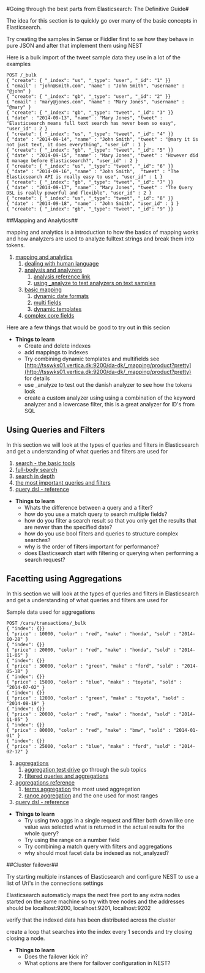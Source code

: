 #Going through the best parts from Elasticsearch: The Definitive Guide#

The idea for this section is to quickly go over many of the basic concepts in Elasticsearch.

Try creating the samples in Sense or Fiddler first to se how they behave in pure JSON and after that implement them using NEST

Here is a bulk import of the tweet sample data they use in a lot of the examples

	POST /_bulk
	{ "create": { "_index": "us", "_type": "user", "_id": "1" }}
	{ "email" : "john@smith.com", "name" : "John Smith", "username" : "@john" }
	{ "create": { "_index": "gb", "_type": "user", "_id": "2" }}
	{ "email" : "mary@jones.com", "name" : "Mary Jones", "username" : "@mary" }
	{ "create": { "_index": "gb", "_type": "tweet", "_id": "3" }}
	{ "date" : "2014-09-13", "name" : "Mary Jones", "tweet" : "Elasticsearch means full text search has never been so easy", "user_id" : 2 }
	{ "create": { "_index": "us", "_type": "tweet", "_id": "4" }}
	{ "date" : "2014-09-14", "name" : "John Smith", "tweet" : "@mary it is not just text, it does everything", "user_id" : 1 }
	{ "create": { "_index": "gb", "_type": "tweet", "_id": "5" }}
	{ "date" : "2014-09-15", "name" : "Mary Jones", "tweet" : "However did I manage before Elasticsearch?", "user_id" : 2 }
	{ "create": { "_index": "us", "_type": "tweet", "_id": "6" }}
	{ "date" : "2014-09-16", "name" : "John Smith",  "tweet" : "The Elasticsearch API is really easy to use", "user_id" : 1 }
	{ "create": { "_index": "gb", "_type": "tweet", "_id": "7" }}
	{ "date" : "2014-09-17", "name" : "Mary Jones", "tweet" : "The Query DSL is really powerful and flexible", "user_id" : 2 }
	{ "create": { "_index": "us", "_type": "tweet", "_id": "8" }}
	{ "date" : "2014-09-18", "name" : "John Smith", "user_id" : 1 }
	{ "create": { "_index": "gb", "_type": "tweet", "_id": "9" }}


##Mapping and Analytics##

mapping and analytics is a introduction to how the basics of mapping works and how analyzers are used to analyze fulltext strings and break them into tokens.

1. [mapping and analytics](http://www.elasticsearch.org/guide/en/elasticsearch/guide/current/mapping-analysis.html)
	1. [dealing with human language](http://www.elasticsearch.org/guide/en/elasticsearch/guide/current/languages.html)
	1. [analysis and analyzers](http://www.elasticsearch.org/guide/en/elasticsearch/guide/current/analysis-intro.html)
		1. [analysis reference link](http://www.elasticsearch.org/guide/en/elasticsearch/reference/current/analysis.html)
		1. [using _analyze to test analyzers on text samples](http://www.elasticsearch.org/guide/en/elasticsearch/reference/current/indices-analyze.html#indices-analyze)
	2. [basic mapping](http://www.elasticsearch.org/guide/en/elasticsearch/guide/current/mapping-intro.html)
		1. [dynamic date formats](http://www.elasticsearch.org/guide/en/elasticsearch/reference/current/mapping-root-object-type.html#_dynamic_date_formats)
		1. [multi fields](http://www.elasticsearch.org/guide/en/elasticsearch/reference/current/mapping-core-types.html#_multi_fields_3)
		1. [dynamic templates](http://www.elasticsearch.org/guide/en/elasticsearch/reference/current/mapping-root-object-type.html#_dynamic_templates)
	3. [complex core fields](http://www.elasticsearch.org/guide/en/elasticsearch/guide/current/complex-core-fields.html)

Here are a few things that would be good to try out in this secion

- **Things to learn**
	- Create and delete indexes
	- add mappings to indexes
	- Try combining dynamic templates and multifields see [http://tsswks01.vertica.dk:9200/da-dk/_mapping/product?pretty](http://tsswks01.vertica.dk:9200/da-dk/_mapping/product?pretty) for details
	- use _analyze to test out the danish analyzer to see how the tokens look
	- create a custom analyzer using using a combination of the keyword analyzer and a lowercase filter, this is a great analyzer for ID's from SQL

## Using Queries and Filters ##
In this section we will look at the types of queries and filters in Elasticsearch and get a understanding of what queries and filters are used for

1.	[search - the basic tools](http://www.elasticsearch.org/guide/en/elasticsearch/guide/current/search.html)
2.	[full-body search](http://www.elasticsearch.org/guide/en/elasticsearch/guide/current/full-body-search.html)
3.	[search in depth](http://www.elasticsearch.org/guide/en/elasticsearch/guide/current/search-in-depth.html)
4.	[the most important queries and filters](http://www.elasticsearch.org/guide/en/elasticsearch/guide/current/_most_important_queries_and_filters.html)
5.	[query dsl - reference](http://www.elasticsearch.org/guide/en/elasticsearch/reference/current/query-dsl.html)

- **Things to learn**
	- Whats the difference between a query and a filter?
	- how do you use a match query to search multiple fields?
	- how do you filter a search result so that you only get the results that are newer than the specified date?
	- how do you use bool filters and queries to structure complex searches?
	- why is the order of filters important for performance?
	- does Elasticsearch start with filtering or querying when performing a search request?

## Facetting using Aggregations ##
In this section we will look at the types of queries and filters in Elasticsearch and get a understanding of what queries and filters are used for

Sample data used for aggregations

	POST /cars/transactions/_bulk
	{ "index": {}}
	{ "price" : 10000, "color" : "red", "make" : "honda", "sold" : "2014-10-28" }
	{ "index": {}}
	{ "price" : 20000, "color" : "red", "make" : "honda", "sold" : "2014-11-05" }
	{ "index": {}}
	{ "price" : 30000, "color" : "green", "make" : "ford", "sold" : "2014-05-18" }
	{ "index": {}}
	{ "price" : 15000, "color" : "blue", "make" : "toyota", "sold" : "2014-07-02" }
	{ "index": {}}
	{ "price" : 12000, "color" : "green", "make" : "toyota", "sold" : "2014-08-19" }
	{ "index": {}}
	{ "price" : 20000, "color" : "red", "make" : "honda", "sold" : "2014-11-05" }
	{ "index": {}}
	{ "price" : 80000, "color" : "red", "make" : "bmw", "sold" : "2014-01-01" }
	{ "index": {}}
	{ "price" : 25000, "color" : "blue", "make" : "ford", "sold" : "2014-02-12" }


1.	[aggregations](http://www.elasticsearch.org/guide/en/elasticsearch/guide/current/aggregations.html)
	1.	[aggregation test drive](http://www.elasticsearch.org/guide/en/elasticsearch/guide/current/_aggregation_test_drive.html) go through the sub topics
	1.	[filtered queries and aggregations](http://www.elasticsearch.org/guide/en/elasticsearch/guide/current/_filtering_queries_and_aggregations.html)
4.	[aggregations reference](http://www.elasticsearch.org/guide/en/elasticsearch/reference/current/search-aggregations.html)
	1.	[terms aggregation](http://www.elasticsearch.org/guide/en/elasticsearch/reference/current/search-aggregations-bucket-terms-aggregation.html) the most used aggregation
	1.	[range aggregation](http://www.elasticsearch.org/guide/en/elasticsearch/reference/current/search-aggregations-bucket-range-aggregation.html) and the one used for most ranges
5.	[query dsl - reference](http://www.elasticsearch.org/guide/en/elasticsearch/reference/current/query-dsl.html)

- **Things to learn**
	- Try using two aggs in a single request and filter both down like one value was selected what is returned in the actual results for the whole query?
	- Try using the range on a number field
	- Try combining a match query with filters and aggregations
	- why should most facet data be indexed as not_analyzed?


##Cluster failover##

Try starting multiple instances of Elasticsearch and configure NEST to use a list of Uri's in the connections settings 

Elasticsearch automaticly maps the next free port to any extra nodes started on the same machine so try with tree nodes and the addresses should be localhost:9200, localhost:9201, localhost:9202

verify that the indexed data has been distributed across the cluster

create a loop that searches into the index every 1 seconds and try closing closing a node.

- **Things to learn**
	- Does the failover kick in?
	- What options are there for failover configuration in NEST?
	


